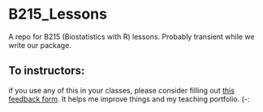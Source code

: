 # B215_Lessons
A repo for B215 (Biostatistics with R) lessons. Probably transient while we write our package.


## To instructors: 

if you use any of this in your classes, please consider filling out [this feedback form](https://docs.google.com/forms/d/e/1FAIpQLSfXgd0d57Jax1v_uaC8QfDiOTM-RoFBqNRiZHtwp6rISvW1EQ/viewform?usp=dialog). It helps me improve things and my teaching portfolio. (-:
